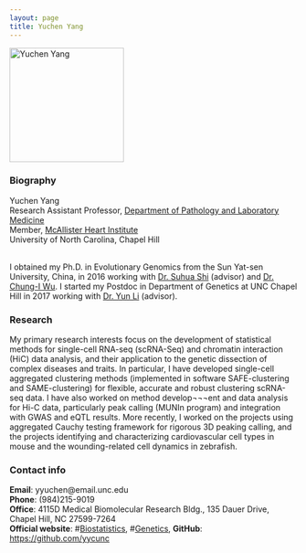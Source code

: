 ```yaml
---
layout: page
title: Yuchen Yang
---
```


<div class="container">
    <div class="row-fluid">
        <div class="span2">
        <a href="../assets/pics/Yuchao.jpg">
            <img src="../assets/pics/Yuchen.jpeg" height="200" width="200" title="Yuchen Yang" alt="Yuchen Yang"/>
        </a>
        </div>
    </div>
</div>

### Biography

<div class="container">
    <div class="row-fluid">
            Yuchen Yang<br/>
            Research Assistant Professor, <a href="https://www.med.unc.edu/pathology/">Department of Pathology and Laboratory Medicine</a><br/>
            Member, <a href="https://www.med.unc.edu/mhi/">McAllister Heart Institute</a><br/>
            University of North Carolina, Chapel Hill <br/><br/>
    </div>
</div>

I obtained my Ph.D. in Evolutionary Genomics from the Sun Yat-sen University, China, in 2016 working with [Dr. Suhua Shi](http://evolution.sysu.edu.cn/Our_team.html) (advisor) and [Dr. Chung-I Wu](https://www.ee.nthu.edu.tw/bschen/files/Chung-I%20Wu%27s%20Home%20Page.htm). I started my Postdoc in Department of Genetics at UNC Chapel Hill in 2017 working with [Dr. Yun Li](https://www.med.unc.edu/genetics/directory/yun-li-phd/) (advisor).

### Research

My primary research interests focus on the development of statistical methods for single-cell RNA-seq (scRNA-Seq) and chromatin interaction (HiC) data analysis, and their application to the genetic dissection of complex diseases and traits. In particular, I have developed single-cell aggregated clustering methods (implemented in software SAFE-clustering and SAME-clustering) for flexible, accurate and robust clustering scRNA-seq data. I have also worked on method develop¬¬¬ent and data analysis for Hi-C data, particularly peak calling (MUNIn program) and integration with GWAS and eQTL results. More recently, I worked on the projects using aggregated Cauchy testing framework for rigorous 3D peaking calling, and the projects identifying and characterizing cardiovascular cell types in mouse and the wounding-related cell dynamics in zebrafish.

### Contact info

<div class="container">
    <div class="row-fluid">
            <b>Email</b>: yyuchen@email.unc.edu<br/>
            <b>Phone</b>: (984)215-9019<br/>
            <b>Office</b>: 4115D Medical Biomolecular Research Bldg., 135 Dauer Drive, Chapel Hill, NC 27599-7264<br/>
            <b>Official website</b>: 
            #<a href="http://sph.unc.edu/adv_profile/yuchao-jiang-phd/">Biostatistics</a>,
            #<a href="https://www.med.unc.edu/genetics/people/joint-secondary-faculty/yuchao-jiang-phd">Genetics</a>,
            <b>GitHub</b>: <a href="https://github.com/yycunc">https://github.com/yycunc</a><br/>
    </div>
</div>
